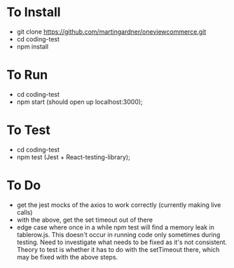 # To Install

- git clone https://github.com/martingardner/oneviewcommerce.git
- cd coding-test
- npm install

# To Run

- cd coding-test
- npm start (should open up localhost:3000);

# To Test

- cd coding-test
- npm test (Jest + React-testing-library);

# To Do

- get the jest mocks of the axios to work correctly (currently making live calls)
- with the above, get the set timeout out of there
- edge case where once in a while npm test will find a memory leak in tablerow.js. This doesn't occur in running code only sometimes during testing. Need to investigate
  what needs to be fixed as it's not consistent. Theory to test is whether it has to do with the setTimeout there, which may be fixed with the above steps.

